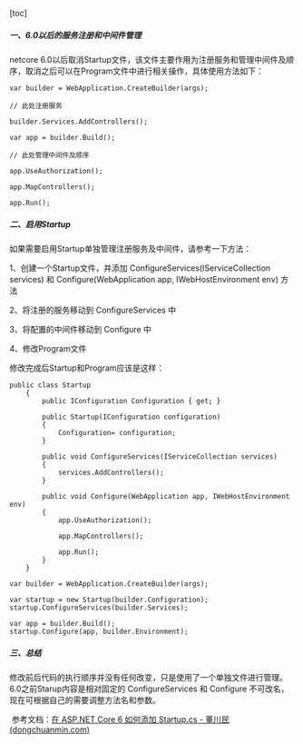 [toc]



##### 一、6.0以后的服务注册和中间件管理

netcore 6.0以后取消Startup文件，该文件主要作用为注册服务和管理中间件及顺序，取消之后可以在Program文件中进行相关操作，具体使用方法如下：

``` var builder = WebApplication.CreateBuilder(args);
var builder = WebApplication.CreateBuilder(args);

// 此处注册服务

builder.Services.AddControllers();

var app = builder.Build();

// 此处管理中间件及顺序

app.UseAuthorization();

app.MapControllers();

app.Run();
```

##### 二、启用Startup

如果需要启用Startup单独管理注册服务及中间件，请参考一下方法：

1、创建一个Startup文件，并添加 ConfigureServices(IServiceCollection services) 和 Configure(WebApplication app, IWebHostEnvironment env) 方法

2、将注册的服务移动到 ConfigureServices  中

3、将配置的中间件移动到 Configure 中

4、修改Program文件

修改完成后Startup和Program应该是这样：

``` 
public class Startup
    {
        public IConfiguration Configuration { get; }

        public Startup(IConfiguration configuration)
        {
            Configuration= configuration;
        }

        public void ConfigureServices(IServiceCollection services)
        {
            services.AddControllers();
        }

        public void Configure(WebApplication app, IWebHostEnvironment env)
        {
            app.UseAuthorization();

            app.MapControllers();

            app.Run();
        }
    }
```

```
var builder = WebApplication.CreateBuilder(args);

var startup = new Startup(builder.Configuration);
startup.ConfigureServices(builder.Services);

var app = builder.Build();
startup.Configure(app, builder.Environment);
```

##### 三、总结

​	修改前后代码的执行顺序并没有任何改变，只是使用了一个单独文件进行管理。6.0之前Starup内容是相对固定的 ConfigureServices  和 Configure 不可改名，现在可根据自己的需要调整方法名和参数。

​	参考文档：[在 ASP.NET Core 6 如何添加 Startup.cs - 董川民 (dongchuanmin.com)](https://www.dongchuanmin.com/net/2692.html)

